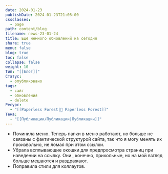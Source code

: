 ```yaml
---
date: 2024-01-23
publishDate: 2024-01-23T21:05:00
cssclasses:
  - page
path: content/blog
filename: news-23-01-24
title: Ещё немного обновлений на сегодня
share: true
menu: false
blog: true
toc: false
collapse: false
weight: 10
Тип: "[[Блог]]"
Статус:
  - опубликовано
tags:
  - сайт
  - обновления
  - delete
Ресурс:
  - "[[Paperless Forest|🌱 Paperless Forest]]"
Тема:
  - "[[Публикации/Публикации|Публикации]]"
---
```


- Починила меню. Теперь папки в меню работают, но больше не связаны с фактической структурой сайта, так что я могу менять их произвольно, не ломая при этом ссылки.
- Убрала всплывающие окошки для предпросмотра страниц при наведении на ссылку. Они , конечно, прикольные, но на мой взгляд больше мешаются и раздражают.
- Поправила стили для коллаутов.